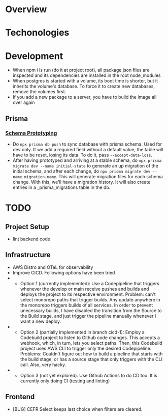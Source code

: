 # Overview

# Techonologies

# Development

- When npm i is run (do it at project root), all package.json files are inspected and its dependencies are installed in the root node_modules
- When postgres is started with a volume, its boot time is shorter, but it inherits the volume's database. To force it to create new databases, remove the volumes first.
- If you add a new package to a server, you have to build the image all over again

## Prisma

### [Schema Prototyping](https://www.prisma.io/docs/guides/database/prototyping-schema-db-push)

- Do `npx prisma db push` to sync database with prisma schema. Used for dev only. If we add a required field without a default value, the table will have to be reset, losing its data. To do it, pass `--accept-data-loss`.
- After having prototyped and arriving at a stable schema, do `npx prisma migrate dev --name initial-state` to generate an up migration of the initial schema, and after each change, do `npx prisma migrate dev --name migration-name`. This will generate migration files for each schema change. With this, we'll have a migration history. It will also create entries in a \_prisma_migrations table in the db.

# TODO

## Project Setup

- lint backend code

## Infrastructure

- AWS Distro and OTeL for observability
- Improve CICD. Following options have been tried
- - Option 1 (currently implemented): Use a Codepipeline that triggers whenever the develop or main receive pushes and builds and deploys the project to its respective environment. Problem: can't select monorepo paths that trigger builds. Any update anywhere in the monorepo triggers builds of all services. In order to prevent unecessary builds, I have disabled the transition from the Source to the Build stage, and just trigger the pipeline manually whenever I want a new deploy.
- - Option 2 (partially implemented in branch cicd-1): Employ a Codebuild project to listen to Github code changes. This accepts a webhook, which, in turn, lets you select paths. Then, this Codebuild project uses AWS CLI to trigger only the desired Codepipeline. Problems: Couldn't figure out how to build a pipeline that starts with the build stage, or has a source stage that only triggers with the CLI call. Also, very hacky.
- - Option 3 (not yet explored). Use Github Actions to do CD too. It is currently only doing CI (testing and linting)

## Frontend

- [BUG] CEFR Select keeps last choice when filters are cleared.
